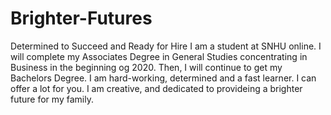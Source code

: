 # Brighter-Futures
Determined to Succeed and Ready for Hire
I am a student at SNHU online.  I will complete my Associates Degree in General Studies concentrating in Business in the beginning og 2020.  Then, I will continue to get my Bachelors Degree.  I am hard-working, determined and a fast learner.  I can offer a lot for you.  I am creative, and dedicated to provideing a brighter future for my family.  
